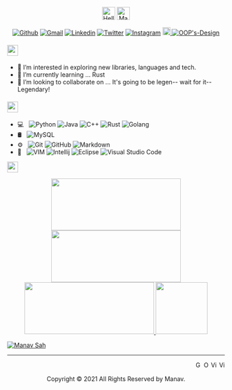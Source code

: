 
<!---
manavsah/manavsah is a ✨ special ✨ repository because its `README.md` (this file) appears on your GitHub profile.
You can click the Preview link to take a look at your changes.
--->


<!-- ### -->
<!-- Social links -->
<div align='center'>
    <p>
        <img alt="Hello, World! I'm" src="https://img.shields.io/badge/Hello,%20World!%20I'm,-blue?style=flat" height="30em"/>
        <img alt="Manav Sah" src="https://img.shields.io/badge/Manav-Sah-blue?style=flat" height="30em"/>
    </p>

  <a href="https://github.com/manavsah/"><img alt="Github" src="https://img.shields.io/badge/Github-blue?style=flat&logo=github"/></a>
  <a href="mailto:manav.sah@gmail.com"><img alt="Gmail" src="https://img.shields.io/badge/Gmail-blue?style=flate&logo=gmail"/></a>
  <a href="https://www.linkedin.com/in/manavsah/"><img alt="Linkedin" src="https://img.shields.io/badge/LinkedIn-blue?style=flat&logo=linkedin"/></a>
  <a href="https://twitter.com/manavsah"><img alt="Twitter"  src="https://img.shields.io/badge/Twitter-blue?style=flat&logo=twitter"/></a>
  <a href="https://www.instagram.com/manavsah/"><img alt="Instagram" src="https://img.shields.io/badge/Instagram-blue?style=flat&logo=instagram"/></a>
  <a href="http://oops-d.blogspot.com/"><img  alt="Blogger" src="https://www.blogger.com/img/logo_blogger_40px.png" height="18em"/>&nbsp;<img alt="OOP's-Design" src="https://img.shields.io/badge/OOP's-Design-blue?style=flat"/></a>
</div>

#### <img src="https://img.shields.io/badge/About-Me-blue?style=flat-square" height="25em"/>
- 👀 I’m interested in exploring new libraries, languages and tech.
- 🌱 I’m currently learning ... Rust
- 💞️ I’m looking to collaborate on ... It's going to be legen-- wait for it-- Legendary!

#### <img src="https://img.shields.io/badge/Tech-Stack-blue?style=flat-square" height="25em">
 - 💻 &nbsp;
  ![Python](https://img.shields.io/badge/-Python-333333?style=flat&logo=python)
  ![Java](https://img.shields.io/badge/-Java-333333?style=flat&logo=Java&logoColor=007396)
  ![C++](https://img.shields.io/badge/-C++-333333?style=flat&logo=CPP&logoColor=007396)
  ![Rust](https://img.shields.io/badge/-Rust-333333?style=flat&logo=Rust&logoColor=007396)
  ![Golang](https://img.shields.io/badge/-Go-333333?style=flat&logo=Go&logoColor=007396)
 - 🛢 &nbsp;
  ![MySQL](https://img.shields.io/badge/-MySQL-333333?style=flat&logo=mysql)
 - ⚙️ &nbsp;
  ![Git](https://img.shields.io/badge/-Git-333333?style=flat&logo=git)
  ![GitHub](https://img.shields.io/badge/-GitHub-333333?style=flat&logo=github)
  ![Markdown](https://img.shields.io/badge/-Markdown-333333?style=flat&logo=markdown)
 - 🔧 &nbsp;
  ![VIM](https://img.shields.io/badge/-Vim-333333?style=flat&logo=vim&logoColor=2C2255)
  ![Intellij](https://img.shields.io/badge/-Intellij%20Idea-333333?style=flat&logo=intellij-idea-ide&logoColor=007ACC)
  ![Eclipse](https://img.shields.io/badge/-Eclipse-333333?style=flat&logo=eclipse-ide&logoColor=2C2255)
  ![Visual Studio Code](https://img.shields.io/badge/-VS%20Code-333333?style=flat&logo=visual-studio-code&logoColor=007ACC)

<!-- <image src="https://img.shields.io/badge/-blue?style=flat&logo=github" height="25em"> -->
<img src="https://img.shields.io/badge/Github-Stats-blue?style=flat-square" height="25em">
<p align = "center">
  <a href="https://github.com/manavsah">
    <img src="https://github-readme-stats.vercel.app/api?username=manavsah&theme=dark&hide_border=true&show_icons=true" width="300em" height="120em" />
    <img src="https://github-readme-streak-stats.herokuapp.com?user=manavsah&theme=dark&hide_border=true&show_icons=true" width="300em" height="120em" />
    <img src="https://github-readme-stats.vercel.app/api/top-langs/?username=manavsah&theme=dark&hide_border=true&show_icons=true" width="300em" height="120em" />
    <img src="https://github-profile-trophy.vercel.app/?username=manavsah&row=1&theme=dark&hide_border=true&show_icons=true" height="120em">
  </a>
</p>
<a href="https://github.com/manavsah"><img alt="Manav Sah" src="https://img.shields.io/badge/Thanks-Manav%20Sah-blue?style=flat-square"></a>
<hr/>
<p align="right">
  <img alt="GPLv3" src="https://img.shields.io/badge/License-GPLv3-blue.svg" height="15em" />
  <img alt="Open Source" src="https://badges.frapsoft.com/os/v1/open-source.svg?v=103" height="15em" />
  <img alt="Visitors" src="https://visitor-badge.glitch.me/badge?page_id=manavsah.manavsah" height="15em" />
  <img alt="View Count" src="https://views.whatilearened.today/views/github/manavsah/manavsah.svg" height="15em" />
</p>
<p align="center">Copyright © 2021 All Rights Reserved by Manav.</p>
